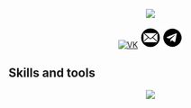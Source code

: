 
<p align="center">
  <a><img src='standard(2).gif'/></a>
</p>


<p align="center">
   <a href="https://vk.com/sudoreboot"><img alt="VK" width="36px" src="https://static.tildacdn.com/tild6230-3531-4233-b664-653436333631/IMGBIN_youtube-music.png"/></a>
   <a href='mailto:alexHate1@protonmail.com'><img  alt="Protonmail" width="36px" src="https://github.com/1Rayko/1Rayko/blob/main/pngegg.png?raw=true"/></a>
   <a href="https://t.me/the6udo"><img width="36px" src="telegram-black-icon.png"></a>
</p>  




## Skills and tools

<p align="center">
  
<img src="https://skillicons.dev/icons?i=java,kotlin,python,flask,c,cpp,cs,dotnet,php,js,html,css,md,git,linux,bash,mysql,docker,vim,neovim,vscode,visualstudio,arduino,androidstudio,gradle,figma,ps,ai&perline=7"/>

</p>
